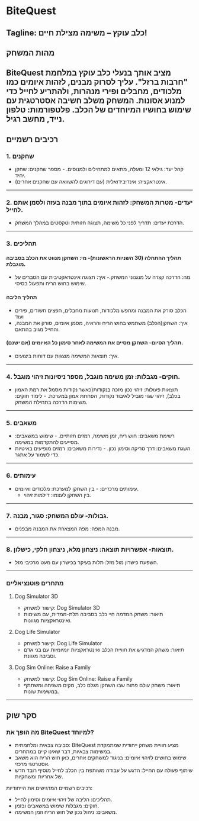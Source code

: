 # BiteQuest
Tagline: כלב עוקץ – משימה מצילת חיים!
---
## מהות המשחק
BiteQuest מציב אותך בנעלי כלב עוקץ במלחמת "חרבות ברזל". עליך לסרוק מבנים, לזהות איומים כמו מלכודים, מחבלים ופירי מנהרות, ולהתריע לחייל כדי למנוע אסונות. המשחק משלב חשיבה אסטרטגית עם שימוש בחושיו המיוחדים של הכלב.
פלטפורמות:  טלפון נייד, מחשב רגיל.
---
## רכיבים רשמיים
### 1. שחקנים
- קהל יעד: גילאי 12 ומעלה, מתאים למתחילים ולמנוסים.  - מספר שחקנים: שחקן יחיד.  
- אינטראקציה: אינדיבידואלית (עם דירוגים להשוואה עם שחקנים אחרים).
---
### 2. יעדים- מטרות המשחק: לזהות איומים בתוך מבנה בעזה ולסמן אותם לחייל.  
- הדרכת יעדים: תדריך לפני כל משימה, תצוגה חזותית וטקסטים במהלך המשחק.
---
### 3. תהליכים
#### תהליך ההתחלה (30 השניות הראשונות)- מי: השחקן מנווט את הכלב בסביבה מוגבלת.
- מה: הדרכה קצרה על מנגנוני המשחק.- איך: תצוגה אינטראקטיבית עם הסברים על שימוש בחוש הריח ותפעול בסיסי.
#### תהליך הליבה
- הכלב סורק את המבנה ומחפש מלכודות, תנועות מחבלים, חפצים חשודים, פירים ועוד
- איך: השחקן(הכלב) משתמש בחוש הריח והראיה, מסמן איומים, סורק את המבנה, והחייל מגיב בהתאם.
#### תהליך הסיום- השחקן מסיים את המשימה לאחר סימון כל האיומים (אם ישנם).
- איך: תוצאות המשימה מוצגות עם דוחות ביצועים.
---
### 4. חוקים- מגבלות: זמן משימה מוגבל, מספר ניסיונות זיהוי מוגבל.  
- תוצאות פעולות: זיהוי נכון מזכה בנקודות(כאשר נקודות מסמל את רמת האמון בכלב), זיהוי שגוי מוביל לאיבוד נקודות, הפחתת אמון במערכת.  - לימוד חוקים: משימות הדרכה בתחילת המשחק.
---
### 5. משאבים
- רשימת משאבים: חוש ריח, זמן משימה, רמזים חזותיים.  - שימוש במשאבים: מסייעים להתקדמות במשימה.  
- השגת משאבים: דרך סריקה וסימון נכון.  - נדירות משאבים: רמזים מופיעים באיטיות כדי לשמור על אתגר.
---
### 6. עימותים
- עימותים מרכזיים:    - בין השחקן למערכת: מלכודים ואיומים.  
  - בין השחקן לעצמו: דילמות זיהוי.
---
### 7. גבולות- עולם המשחק: סגור, מבנה.  
- מבנה המפה: מפה המצארת את המבנה מבפנים.
---
### 8. תוצאות- אפשרויות תוצאה: ניצחון מלא, ניצחון חלקי, כישלון.  
- השפעת כישרון מול מזל: תלות בעיקר בכישרון עם מעט מרכיבי מזל.
---
### מתחרים פוטנציאליים

1. Dog Simulator 3D  
   - קישור למשחק: Dog Simulator 3D  
   - תיאור: משחק המדמה חיי כלב בסביבה תלת-ממדית, עם משימות ואינטראקציות מגוונות.

2. Dog Life Simulator  
   - קישור למשחק: Dog Life Simulator  
   - תיאור: משחק המדגיש את חוויית הכלב ואינטראקציות יומיומיות עם בני אדם וסביבה מגוונת.

3. Dog Sim Online: Raise a Family  
   - קישור למשחק: Dog Sim Online: Raise a Family  
   - תיאור: משחק עולם פתוח שבו השחקן מגלם כלב, מקים משפחה ומשתתף במשימות שונות.

---
## סקר שוק
### מה הופך את BiteQuest למיוחד?

- סביבה צבאית ומלחמתית: BiteQuest מציע חוויית משחק ייחודית שמתמקדת במשימות צבאיות, דבר שאינו קיים במתחרים.
- שימוש בחושים לזיהוי איומים: בניגוד למשחקים אחרים, כאן חוש הריח הוא משאב אסטרטגי מרכזי.
- שיתוף פעולה עם החייל: הדגש על עבודה משותפת בין הכלב לחייל מוסיף רובד חדש של אחריות ומשחקיות.

רכיבים רשמיים המדגישים את הייחודיות:  
- תהליכים: הליבה של זיהוי איומים וסימון לחייל.  
- חוקים: מגבלות שימוש במשאבים ובזמן.  
- משאבים: ניהול נכון של חוש הריח וזמן המשימה.
